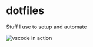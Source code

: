 # dotfiles
Stuff I use to setup and automate

![vscode in action](https://cdn-std.dprcdn.net/files/acc_582402/6ZRzWr "VSCode in action")
